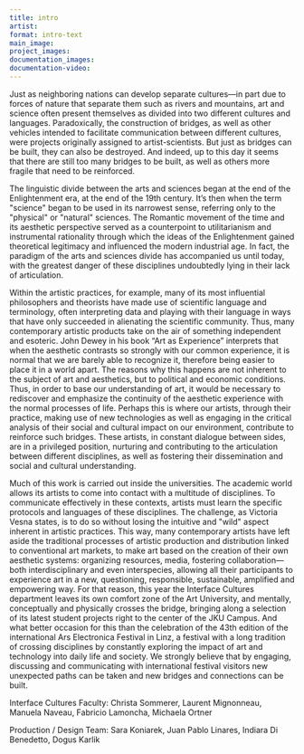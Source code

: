 ```yaml
---
title: intro
artist: 
format: intro-text
main_image:
project_images:
documentation_images:
documentation-video:
---
```


Just as neighboring nations can develop separate cultures—in part due to forces of nature that separate them such as rivers and mountains, art and science often present themselves as divided into two different cultures and languages. Paradoxically, the construction of bridges, as well as other vehicles intended to facilitate communication between different cultures, were projects originally assigned to artist-scientists. But just as bridges can be built, they can also be destroyed. And indeed, up to this day it seems that there are still too many bridges to be built, as well as others more fragile that need to be reinforced. 

The linguistic divide between the arts and sciences began at the end of the Enlightenment era, at the end of the 19th century. It’s then when the term "science" began to be used in its narrowest sense, referring only to the "physical" or "natural" sciences. The Romantic movement of the time and its aesthetic perspective served as a counterpoint to utilitarianism and instrumental rationality through which the ideas of the Enlightenment gained theoretical legitimacy and influenced the modern industrial age. In fact, the paradigm of the arts and sciences divide has accompanied us until today, with the greatest danger of these disciplines undoubtedly lying in their lack of articulation. 

Within the artistic practices, for example, many of its most influential philosophers and theorists have made use of scientific language and terminology, often interpreting data and playing with their language in ways that have only succeeded in alienating the scientific community. Thus, many contemporary artistic products take on the air of something independent and esoteric. John Dewey in his book “Art as Experience” interprets that when the aesthetic contrasts so strongly with our common experience, it is normal that we are barely able to recognize it, therefore being easier to place it in a world apart. The reasons why this happens are not inherent to the subject of art and aesthetics, but to political and economic conditions. Thus, in order to base our understanding of art, it would be necessary to rediscover and emphasize the continuity of the aesthetic experience with the normal processes of life. Perhaps this is where our artists, through their practice, making use of new technologies as well as engaging in the critical analysis of their social and cultural impact on our environment, contribute to reinforce such bridges. These artists, in constant dialogue between sides, are in a privileged position, nurturing and contributing to the articulation between different disciplines, as well as fostering their dissemination and social and cultural understanding. 

Much of this work is carried out inside the universities. The academic world allows its artists to come into contact with a multitude of disciplines. To communicate effectively in these contexts, artists must learn the specific protocols and languages of these disciplines. The challenge, as Victoria Vesna states, is to do so without losing the intuitive and "wild" aspect inherent in artistic practices. This way, many contemporary artists have left aside the traditional processes of artistic production and distribution linked to conventional art markets, to make art based on the creation of their own aesthetic systems: organizing resources, media, fostering collaboration—both interdisciplinary and even interspecies, allowing all their participants to experience art in a new, questioning, responsible, sustainable, amplified and empowering way. For that reason, this year the Interface Cultures department leaves its own comfort zone of the Art University, and mentally, conceptually and physically crosses the bridge, bringing along a selection of its latest student projects right to the center of the JKU Campus. And what better occasion for this than the celebration of the 43th edition of the international Ars Electronica Festival in Linz, a festival with a long tradition of crossing disciplines by constantly exploring the impact of art and technology into daily life and society. We strongly believe that by engaging, discussing and communicating with international festival visitors new unexpected paths can be taken and new bridges and connections can be built.


Interface Cultures Faculty: 
Christa Sommerer, Laurent Mignonneau, Manuela Naveau, Fabricio Lamoncha, Michaela Ortner

Production / Design Team:
Sara Koniarek, Juan Pablo Linares, Indiara Di Benedetto, Dogus Karlik
